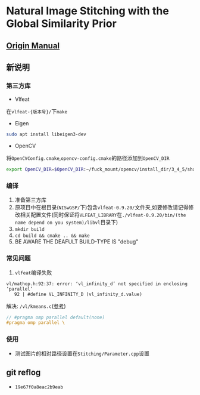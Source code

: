 # Natural Image Stitching with the Global Similarity Prior

## [Origin Manual](./origin.md)

## 新说明

### 第三方库

- Vlfeat

在`vlfeat-{版本号}/`下`make`

- Eigen

```bash
sudo apt install libeigen3-dev
```

- OpenCV

将`OpenCVConfig.cmake`,`opencv-config.cmake`的路径添加到`OpenCV_DIR`

```bash
export OpenCV_DIR=$OpenCV_DIR:~/fuck_mount/opencv/install_dir/3_4_5/share/OpenCV
```

### 编译

1. 准备第三方库
2. 原项目中在根目录(`NISwGSP/`下)包含`vlfeat-0.9.20/`文件夹,如要修改请记得修改相关配置文件(同时保证将`VLFEAT_LIBRARY`在`./vlfeat-0.9.20/bin/(the name depend on you system)/libvl`目录下)
3. `mkdir build `
4. `cd build && cmake .. && make`
5. BE AWARE THE DEAFULT BUILD-TYPE IS "debug"

### 常见问题

1. `vlfeat`编译失败

```
vl/mathop.h:92:37: error: ‘vl_infinity_d’ not specified in enclosing ‘parallel’
   92 | #define VL_INFINITY_D (vl_infinity_d.value)
```

解决: `/vl/kmeans.c`([参考](https://github.com/colmap/colmap/commit/6af3d8b0048cecc3b9fc6f4e78c3214dd038180b))

```cpp
// #pragma omp parallel default(none)
#pragma omp parallel \
```

### 使用

- 测试图片的相对路径设置在`Stitching/Parameter.cpp`设置

## git reflog

- `19e67f0a8eac2b9eab`
